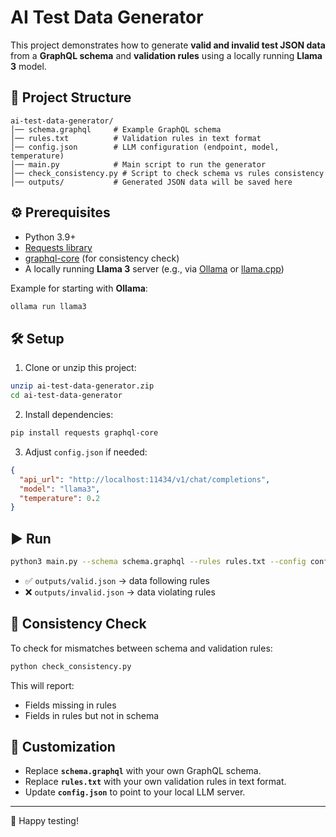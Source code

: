 # AI Test Data Generator

This project demonstrates how to generate **valid and invalid test JSON data** from a **GraphQL schema** and **validation rules** using a locally running **Llama 3** model.

## 📂 Project Structure

```
ai-test-data-generator/
│── schema.graphql     # Example GraphQL schema
│── rules.txt          # Validation rules in text format
│── config.json        # LLM configuration (endpoint, model, temperature)
│── main.py            # Main script to run the generator
│── check_consistency.py # Script to check schema vs rules consistency
│── outputs/           # Generated JSON data will be saved here
```

## ⚙️ Prerequisites

- Python 3.9+
- [Requests library](https://docs.python-requests.org/en/master/)
- [graphql-core](https://github.com/graphql-python/graphql-core) (for consistency check)
- A locally running **Llama 3** server (e.g., via [Ollama](https://ollama.ai/) or [llama.cpp](https://github.com/ggerganov/llama.cpp))

Example for starting with **Ollama**:

```bash
ollama run llama3
```

## 🛠️ Setup

1. Clone or unzip this project:

```bash
unzip ai-test-data-generator.zip
cd ai-test-data-generator
```

2. Install dependencies:

```bash
pip install requests graphql-core
```

3. Adjust `config.json` if needed:

```json
{
  "api_url": "http://localhost:11434/v1/chat/completions",
  "model": "llama3",
  "temperature": 0.2
}
```

## ▶️ Run

```bash
python3 main.py --schema schema.graphql --rules rules.txt --config config.json --out outputs/
```

- ✅ `outputs/valid.json` → data following rules
- ❌ `outputs/invalid.json` → data violating rules

## 🔎 Consistency Check

To check for mismatches between schema and validation rules:

```bash
python check_consistency.py
```

This will report:
- Fields missing in rules
- Fields in rules but not in schema

## 🔧 Customization

- Replace **`schema.graphql`** with your own GraphQL schema.
- Replace **`rules.txt`** with your own validation rules in text format.
- Update **`config.json`** to point to your local LLM server.

---

🚀 Happy testing!
